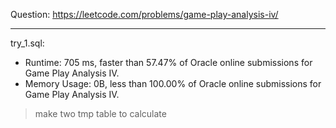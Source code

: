 Question: https://leetcode.com/problems/game-play-analysis-iv/

---

try_1.sql:
* Runtime: 705 ms, faster than 57.47% of Oracle online submissions for Game Play Analysis IV.
* Memory Usage: 0B, less than 100.00% of Oracle online submissions for Game Play Analysis IV.

> make two tmp table to calculate